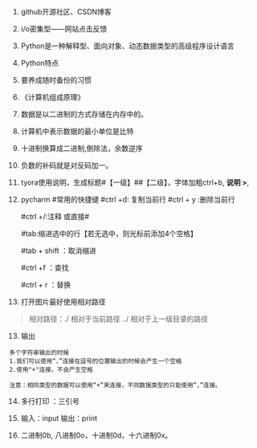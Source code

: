1. github开源社区、CSDN博客

2. i/o密集型——网站点击反馈

3. Python是一种解释型、面向对象、动态数据类型的高级程序设计语言

4. Python特点

5. 要养成随时备份的习惯

6. 《计算机组成原理》

7. 数据是以二进制的方式存储在内存中的。

8. 计算机中表示数据的最小单位是比特

9. 十进制换算成二进制,倒除法，余数逆序

10. 负数的补码就是对反码加一。

11. tyora使用说明，生成标题#【一级】##【二级】，字体加粗ctrl+b, **说明 >**,

12. pycharm   #常用的快捷键
    #ctrl +d: 复制当前行
    #ctrl + y :删除当前行
    
    #ctrl +/:注释  或直接#
    
    #tab:缩进选中的行【若无选中，则光标前添加4个空格】
    
    #tab + shift ：取消缩进
    
    #ctrl +f ：查找
    
    #ctrl + r ：替换

13.   打开图片最好使用相对路径

> 相对路径：./   相对于当前路径   ../ 相对于上一级目录的路径

13.  输出 

    多个字符串输出的时候
    1.我们可以使用“，”连接在逗号的位置输出的时候会产生一个空格
    2.使用"+"连接，不会产生空格
    
    注意：相同类型的数据可以使用“+”来连接，不同数据类型的只能使用“，”连接。

14.  多行打印 ：三引号

15.  输入：input 输出：print

16.  二进制0b,  八进制0o，十进制0d，十六进制0x。